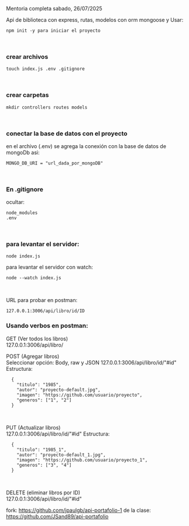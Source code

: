 Mentoria completa sabado, 26/07/2025

Api de biblioteca con express, rutas, modelos con orm mongoose y
Usar:
```
npm init -y para iniciar el proyecto
```
<br/>

### crear archivos
```
touch index.js .env .gitignore
```
<br/>

### crear carpetas
```
mkdir controllers routes models
```
<br/>

### conectar la base de datos con el proyecto
en el archivo (.env) se agrega la conexión con la base de datos de mongoDb asi:
```
MONGO_DB_URI = "url_dada_por_mongoDB"
```
<br/>

### En .gitignore
ocultar:

```
node_modules 
.env
```
<br/>

### para levantar el servidor:
```
node index.js
```
para levantar el servidor con watch:
```
node --watch index.js
```
<br/>

URL para probar en postman:
```
127.0.0.1:3006/api/libro/id/ID
```




### Usando verbos en postman:
GET (Ver todos los libros) <br/>
127.0.0.1:3006/api/libro/
<br/>

POST (Agregar libros) <br/>
Seleccionar opción: Body, raw y JSON
127.0.0.1:3006/api/libro/id/"#id"
Estructura:
```
  {
    "titulo": "1985",
    "autor": "proyecto-default.jpg",
    "imagen": "https://github.com/usuario/proyecto",
    "generos": ["1", "2"]
  }
```
<br/>

PUT (Actualizar libros) <br/>
127.0.0.1:3006/api/libro/id/"#id"
Estructura: <br/>
```
  { 
    "titulo": "1985_1",
    "autor": "proyecto-default_1.jpg",
    "imagen": "https://github.com/usuario/proyecto_1",
    "generos": ["3", "4"]
  }
```
<br/>

DELETE (eliminar libros por ID) <br/>
127.0.0.1:3006/api/libro/id/"#id"

fork: https://github.com/jpaulgb/api-portafolio-1
de la clase: https://github.com/JSand89/api-portafolio

